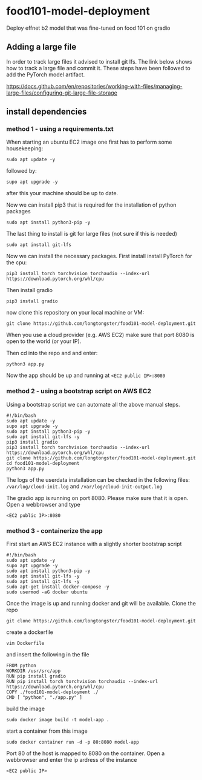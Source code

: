 # food101-model-deployment
Deploy effnet b2 model that was fine-tuned on food 101 on gradio

## Adding a large file

In order to track large files it advised to install git lfs. The link below shows how to track a large file and commit it.
These steps have been followed to add the PyTorch model artifact. 

https://docs.github.com/en/repositories/working-with-files/managing-large-files/configuring-git-large-file-storage

## install dependencies

### method 1 - using a requirements.txt

When starting an ubuntu EC2 image one first has to perform some housekeeping:

`sudo apt update -y`

followed by:

`supo apt upgrade -y`

after this your machine should be up to date. 

Now we can install pip3 that is required for the installation of python packages

`sudo apt install python3-pip -y`

The last thing to install is git for large files (not sure if this is needed)

`sudo apt install git-lfs`

Now we can install the necessary packages. First install install PyTorch for the cpu:

`pip3 install torch torchvision torchaudio --index-url https://download.pytorch.org/whl/cpu`

Then install gradio

`pip3 install gradio`

now clone this repository on your local machine or VM:

`git clone https://github.com/longtongster/food101-model-deployment.git`

When you use a cloud provider (e.g. AWS EC2) make sure that port 8080 is open to the world (or your IP). 

Then cd into the repo and and enter:

`python3 app.py`

Now the app should be up and running at `<EC2 public IP>:8080`

### method 2 - using a bootstrap script on AWS EC2

Using a bootstrap script we can automate all the above manual steps.

```
#!/bin/bash
sudo apt update -y
supo apt upgrade -y
sudo apt install python3-pip -y
sudo apt install git-lfs -y
pip3 install gradio
pip3 install torch torchvision torchaudio --index-url https://download.pytorch.org/whl/cpu
git clone https://github.com/longtongster/food101-model-deployment.git
cd food101-model-deployment
python3 app.py
```

The logs of the userdata installation can be checked in the following files:
`/var/log/cloud-init.log`
and
`/var/log/cloud-init-output.log`

The gradio app is running on port 8080. Please make sure that it is open. Open a webbrowser and type

`<EC2 public IP>:8080`

### method 3 - containerize the app

First start an AWS EC2 instance with a slightly shorter bootstrap script

```
#!/bin/bash
sudo apt update -y
supo apt upgrade -y
sudo apt install python3-pip -y
sudo apt install git-lfs -y
sudo apt install git-lfs -y
sudo apt-get install docker-compose -y
sudo usermod -aG docker ubuntu
```
Once the image is up and running docker and git will be available. Clone the repo

`git clone https://github.com/longtongster/food101-model-deployment.git`

create a dockerfile

`vim Dockerfile`

and insert the following in the file

```
FROM python
WORKDIR /usr/src/app
RUN pip install gradio
RUN pip install torch torchvision torchaudio --index-url https://download.pytorch.org/whl/cpu
COPY ./food101-model-deployment ./
CMD [ "python", "./app.py" ]
```

build the image 

`sudo docker image build -t model-app .`

start a container from this image

`sudo docker container run -d -p 80:8080 model-app`

Port 80 of the host is mapped to 8080 on the container. Open a webbrowser and enter the ip ardress of the instance

`<EC2 public IP>`



